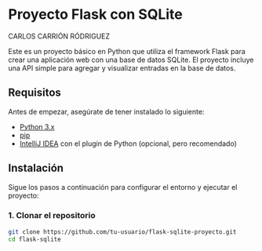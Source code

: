 # Proyecto Flask con SQLite

CARLOS CARRIÓN RÓDRIGUEZ

Este es un proyecto básico en Python que utiliza el framework Flask para crear una aplicación web con una base de datos SQLite. El proyecto incluye una API simple para agregar y visualizar entradas en la base de datos.

## Requisitos

Antes de empezar, asegúrate de tener instalado lo siguiente:

- [Python 3.x](https://www.python.org/downloads/)
- [pip](https://pip.pypa.io/en/stable/installation/)
- [IntelliJ IDEA](https://www.jetbrains.com/idea/) con el plugin de Python (opcional, pero recomendado)

## Instalación

Sigue los pasos a continuación para configurar el entorno y ejecutar el proyecto:

### 1. Clonar el repositorio

```bash
git clone https://github.com/tu-usuario/flask-sqlite-proyecto.git
cd flask-sqlite

